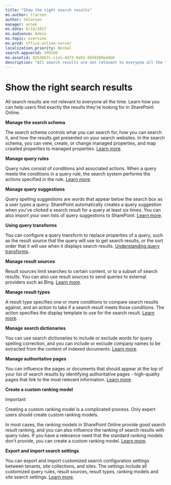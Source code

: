 ```yaml
---
title: "Show the right search results"
ms.author: tlarsen
author: tklarsen
manager: arnek
ms.date: 6/14/2017
ms.audience: Admin
ms.topic: overview
ms.prod: office-online-server
localization_priority: Normal
search.appverid: SPO160
ms.assetid: 02b36b7c-c1e1-4d73-9a92-5658389ed4b6
description: "All search results are not relevant to everyone all the time. Learn how you can help users find exactly the results they're looking for in SharePoint Online."
---
```


# Show the right search results

All search results are not relevant to everyone all the time. Learn how you can help users find exactly the results they're looking for in SharePoint Online. 
  
 **Manage the search schema**
  
The search schema controls what you can search for, how you can search it, and how the results get presented on your search websites. In the search schema, you can view, create, or change managed properties, and map crawled properties to managed properties. [Learn more](manage-the-search-schema.md).
  
 **Manage query rules**
  
Query rules consist of conditions and associated actions. When a query meets the conditions in a query rule, the search system performs the actions specified in the rule. [Learn more](manage-query-rules.md).
  
 **Manage query suggestions**
  
Query spelling suggestions are words that appear below the search box as a user types a query. SharePoint automatically creates a query suggestion when you've clicked a search result for a query at least six times. You can also import your own lists of query suggestions to SharePoint. [Learn more](manage-query-suggestions.md).
  
 **Using query transforms**
  
You can configure a query transform to replace properties of a query, such as the result source that the query will use to get search results, or the sort order that it will use when it displays search results. [Understanding query transforms](https://support.office.com/article/b31631a5-0c1f-436e-8061-fd807bb96ae1).
  
 **Manage result sources**
  
Result sources limit searches to certain content, or to a subset of search results. You can also use result sources to send queries to external providers such as Bing. [Learn more](manage-result-sources.md).
  
 **Manage result types**
  
A result type specifies one or more conditions to compare search results against, and an action to take if a search result meets those conditions. The action specifies the display template to use for the search result. [Learn more](manage-result-types.md).
  
 **Manage search dictionaries**
  
You can use search dictionaries to include or exclude words for query spelling correction, and you can include or exclude company names to be extracted from the content of indexed documents. [Learn more](manage-search-dictionaries.md).
  
 **Manage authoritative pages**
  
You can influence the pages or documents that should appear at the top of your list of search results by identifying authoritative pages - high-quality pages that link to the most relevant information. [Learn more](manage-authoritative-pages.md).
  
 **Create a custom ranking model**
  
> [!IMPORTANT]
>  Creating a custom ranking model is a complicated process. Only expert users should create custom ranking models. 
  
In most cases, the ranking models in SharePoint Online provide good search result ranking, and you can also influence the ranking of search results with query rules. If you have a relevance need that the standard ranking models don't provide, you can create a custom ranking model. [Learn more](create-a-custom-ranking-model.md).
  
 **Export and import search settings**
  
You can export and import customized search configuration settings between tenants, site collections, and sites. The settings include all customized query rules, result sources, result types, ranking models and site search settings. [Learn more](export-import-search-settings.md).
  

